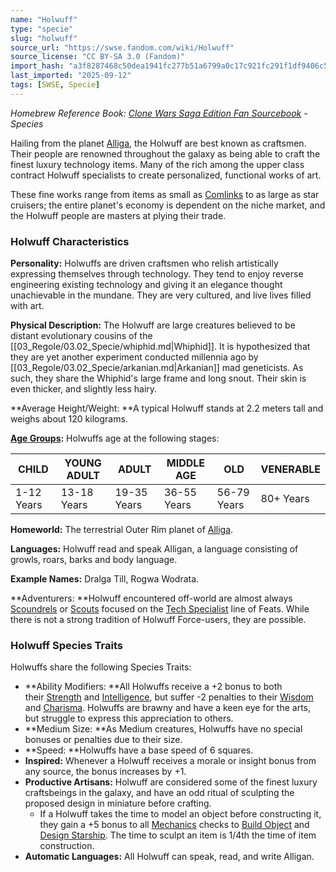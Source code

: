 ```yaml
---
name: "Holwuff"
type: "specie"
slug: "holwuff"
source_url: "https://swse.fandom.com/wiki/Holwuff"
source_license: "CC BY-SA 3.0 (Fandom)"
import_hash: "a3f8287468c50dea1941fc277b51a6799a0c17c921fc291f1df9406c50bb59a1"
last_imported: "2025-09-12"
tags: [SWSE, Specie]
---
```

*Homebrew Reference Book: [Clone Wars Saga Edition Fan Sourcebook](https://swse.fandom.com/wiki/Clone_Wars_Saga_Edition_Fan_Sourcebook) - Species*

Hailing from the planet [Alliga](https://swse.fandom.com/wiki/Alliga), the Holwuff are best known as craftsmen. Their people are renowned throughout the galaxy as being able to craft the finest luxury technology items. Many of the rich among the upper class contract Holwuff specialists to create personalized, functional works of art.

These fine works range from items as small as [Comlinks](https://swse.fandom.com/wiki/Comlinks) to as large as star cruisers; the entire planet's economy is dependent on the niche market, and the Holwuff people are masters at plying their trade.

### Holwuff Characteristics

**Personality:** Holwuffs are driven craftsmen who relish artistically expressing themselves through technology. They tend to enjoy reverse engineering existing technology and giving it an elegance thought unachievable in the mundane. They are very cultured, and live lives filled with art.  

**Physical Description:** The Holwuff are large creatures believed to be distant evolutionary cousins of the [[03_Regole/03.02_Specie/whiphid.md|Whiphid]]. It is hypothesized that they are yet another experiment conducted millennia ago by [[03_Regole/03.02_Specie/arkanian.md|Arkanian]] mad geneticists. As such, they share the Whiphid's large frame and long snout. Their skin is even thicker, and slightly less hairy. 

**Average Height/Weight: **A typical Holwuff stands at 2.2 meters tall and weighs about 120 kilograms. 

**[Age Groups](https://swse.fandom.com/wiki/Age_Groups):** Holwuffs age at the following stages:

| CHILD | YOUNG ADULT | ADULT | MIDDLE AGE | OLD | VENERABLE |
| --- | --- | --- | --- | --- | --- |
| 1-12 Years | 13-18 Years | 19-35 Years | 36-55 Years | 56-79 Years | 80+ Years |

**Homeworld:** The terrestrial Outer Rim planet of [Alliga](https://swse.fandom.com/wiki/Alliga).

**Languages:** Holwuff read and speak Alligan, a language consisting of growls, roars, barks and body language.

**Example Names:** Dralga Till, Rogwa Wodrata.

**Adventurers: **Holwuff encountered off-world are almost always [Scoundrels](https://swse.fandom.com/wiki/Scoundrels) or [Scouts](https://swse.fandom.com/wiki/Scouts) focused on the [Tech Specialist](https://swse.fandom.com/wiki/Tech_Specialist) line of Feats. While there is not a strong tradition of Holwuff Force-users, they are possible.

### Holwuff Species Traits
Holwuffs share the following Species Traits:
- **Ability Modifiers: **All Holwuffs receive a +2 bonus to both their [Strength](https://swse.fandom.com/wiki/Strength) and [Intelligence](https://swse.fandom.com/wiki/Intelligence), but suffer -2 penalties to their [Wisdom](https://swse.fandom.com/wiki/Wisdom) and [Charisma](https://swse.fandom.com/wiki/Charisma). Holwuffs are brawny and have a keen eye for the arts, but struggle to express this appreciation to others.
- **Medium Size: **As Medium creatures, Holwuffs have no special bonuses or penalties due to their size.
- **Speed: **Holwuffs have a base speed of 6 squares.
- **Inspired:** Whenever a Holwuff receives a morale or insight bonus from any source, the bonus increases by +1.
- **Productive Artisans:** Holwuff are considered some of the finest luxury craftsbeings in the galaxy, and have an odd ritual of sculpting the proposed design in miniature before crafting.
    - If a Holwuff takes the time to model an object before constructing it, they gain a +5 bonus to all [Mechanics](https://swse.fandom.com/wiki/Mechanics) checks to [Build Object](https://swse.fandom.com/wiki/Build_Object) and [Design Starship](https://swse.fandom.com/wiki/Design_Starship). The time to sculpt an item is 1/4th the time of item construction.
- **Automatic Languages:** All Holwuff can speak, read, and write Alligan.
